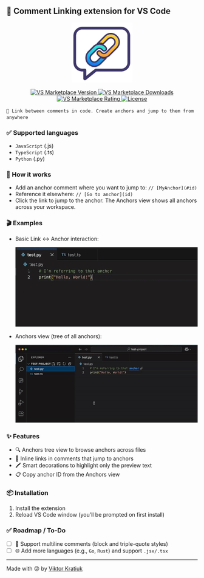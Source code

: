 ## 💬 Comment Linking extension for VS Code

<p align="center">
  <img src="./resources/demo/logo.png" alt="Logo" width="160"/>
</p>

<p align="center">
  <a href="https://marketplace.visualstudio.com/items?itemName=viktorkratiuk.commentlinking">
    <img alt="VS Marketplace Version" src="https://img.shields.io/visual-studio-marketplace/v/viktorkratiuk.commentlinking?style=for-the-badge&color=blue" />
  </a>
  <a href="https://marketplace.visualstudio.com/items?itemName=viktorkratiuk.commentlinking">
    <img alt="VS Marketplace Downloads" src="https://img.shields.io/visual-studio-marketplace/d/viktorkratiuk.commentlinking?style=for-the-badge&color=informational" />
  </a>
  <a href="https://marketplace.visualstudio.com/items?itemName=viktorkratiuk.commentlinking">
    <img alt="VS Marketplace Rating" src="https://img.shields.io/visual-studio-marketplace/r/viktorkratiuk.commentlinking?style=for-the-badge&color=yellow" />
  </a>
  <a href="https://github.com/viktorkratiuk/commentlinks/blob/master/LICENSE">
    <img alt="License" src="https://img.shields.io/badge/License-MIT-success?style=for-the-badge" />
  </a>
</p>

`🔗 Link between comments in code. Create anchors and jump to them from anywhere`

### ✅ Supported languages
- `JavaScript` (.js)
- `TypeScript` (.ts)
- `Python` (.py)

### 🧠 How it works
- Add an anchor comment where you want to jump to: `// [MyAnchor](#id)`
- Reference it elsewhere: `// [Go to anchor](id)`
- Click the link to jump to the anchor. The Anchors view shows all anchors across your workspace.

### 🎬 Examples
- Basic Link ↔ Anchor interaction:

  ![Link-Anchor Demo](./resources/demo/1.gif)

- Anchors view (tree of all anchors):

  ![Anchors View Demo](./resources/demo/2.gif)

### ✨ Features
- 🔍 Anchors tree view to browse anchors across files
- 🎯 Inline links in comments that jump to anchors
- 🖍️ Smart decorations to highlight only the preview text
- 📋 Copy anchor ID from the Anchors view

### 📦 Installation
1. Install the extension
2. Reload VS Code window (you’ll be prompted on first install)

### ✅ Roadmap / To‑Do
- [ ] 🧵 Support multiline comments (block and triple-quote styles)
- [ ] 🌐 Add more languages (e.g., `Go`, `Rust`) and support `.jsx/.tsx`

---
Made with 😡 by [Viktor Kratiuk](https://github.com/viktorkratiuk)